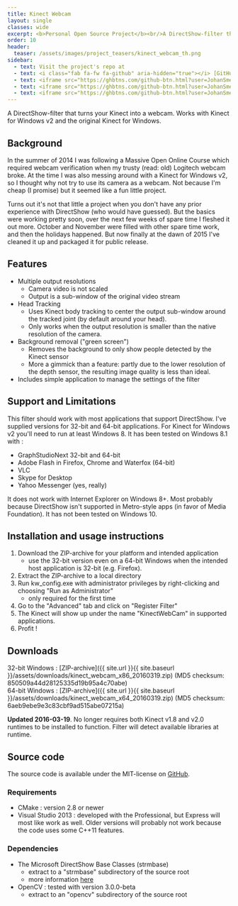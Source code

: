 ```yaml
---
title: Kinect Webcam
layout: single
classes: wide
excerpt: <b>Personal Open Source Project</b><br/>A DirectShow-filter that turns your Kinect into a webcam. Works with Kinect for Windows v2 and the original Kinect for Windows.
order: 10
header:
  teaser: /assets/images/project_teasers/kinect_webcam_th.png
sidebar:
  - text: Visit the project's repo at
  - text: <i class="fab fa-fw fa-github" aria-hidden="true"></i> [GitHub](https://github.com/JohanSmet/kinect_webcam)
  - text: <iframe src="https://ghbtns.com/github-btn.html?user=JohanSmet&repo=kinect_webcam&type=watch&count=true&v=2" frameborder="0" scrolling="0" width="170px" height="20px" style="margin:0.5em 0"></iframe>
  - text: <iframe src="https://ghbtns.com/github-btn.html?user=JohanSmet&repo=kinect_webcam&type=star&count=true" frameborder="0" scrolling="0" width="170px" height="20px" style="margin:0.5em 0"></iframe>
  - text: <iframe src="https://ghbtns.com/github-btn.html?user=JohanSmet&repo=kinect_webcam&type=fork&count=true" frameborder="0" scrolling="0" width="170px" height="20px" style="margin:0.5em 0"></iframe>
---
```

A DirectShow-filter that turns your Kinect into a webcam. Works with Kinect for Windows v2 and the original Kinect for Windows.


## Background
In the summer of 2014 I was following a Massive Open Online Course which required webcam verification when my trusty (read: old) Logitech webcam broke. At the time I was also messing around with a Kinect for Windows v2, so I thought why not try to use its camera as a webcam. Not because I'm cheap (I promise) but it seemed like a fun little project.

Turns out it's not that little a project when you don't have any prior experience with DirectShow (who would have guessed). But the basics were working pretty soon, over the next few weeks of spare time I fleshed it out more. October and November were filled with other spare time work, and then the holidays happened. But now finally at the dawn of 2015 I've cleaned it up and packaged it for public release.


## Features
- Multiple output resolutions
	- Camera video is not scaled
    - Output is a sub-window of the original video stream
- Head Tracking
	- Uses Kinect body tracking to center the output sub-window around the tracked joint (by default around your head).
    - Only works when the output resolution is smaller than the native resolution of the camera.
- Background removal ("green screen")
	- Removes the background to only show people detected by the Kinect sensor
    - More a gimmick than a feature: partly due to the lower resolution of the depth sensor, the resulting image quality is less than ideal.
- Includes simple application to manage the settings of the filter


## Support and Limitations
This filter should work with most applications that support DirectShow. I've supplied versions for 32-bit and 64-bit applications. For Kinect for Windows v2 you'll need to run at least Windows 8. It has been tested on Windows 8.1 with : 

- GraphStudioNext 32-bit and 64-bit
- Adobe Flash in Firefox, Chrome and Waterfox (64-bit)
- VLC
- Skype for Desktop
- Yahoo Messenger (yes, really)


It does not work with Internet Explorer on Windows 8+. Most probably because DirectShow isn't supported in Metro-style apps (in favor of Media Foundation). It has not been tested on Windows 10.


## Installation and usage instructions
1. Download the ZIP-archive for your platform and intended application
	- use the 32-bit version even on a 64-bit Windows when the intended host application is 32-bit (e.g. Firefox).
2. Extract the ZIP-archive to a local directory
3. Run kw_config.exe with administrator privileges by right-clicking and choosing "Run as Administrator"
	- only required for the first time
4. Go to the "Advanced" tab and click on "Register Filter"
5. The Kinect will show up under the name "KinectWebCam" in supported applications.
6. Profit !


## Downloads
32-bit Windows : [ZIP-archive]({{ site.url }}{{ site.baseurl }}/assets/downloads/kinect_webcam_x86_20160319.zip) (MD5 checksum: 850509a44d28125335d19b95a4c70abe)<br>
64-bit Windows : [ZIP-archive]({{ site.url }}{{ site.baseurl }}/assets/downloads/kinect_webcam_x64_20160319.zip) (MD5 checksum: 6aeb9ebe9e3c83cbf9ad515abe07215a)

**Updated 2016-03-19**. No longer requires both Kinect v1.8 and v2.0 runtimes to be installed to function. Filter will detect available libraries at runtime.

## Source code
The source code is available under the MIT-license on [GitHub](https://github.com/JohanSmet/kinect_webcam).

### Requirements
- CMake : version 2.8 or newer
- Visual Studio 2013 : developed with the Professional, but Express will most like work as well. Older versions will probably not work because the code uses some C++11 features.

### Dependencies
- The Microsoft DirectShow Base Classes (strmbase)
	- extract to a "strmbase" subdirectory of the source root
	- more information [here](http://msdn.microsoft.com/en-us/library/windows/desktop/dd407279%28v=vs.85%29.aspx)
- OpenCV : tested with version 3.0.0-beta
	- extract to an "opencv" subdirectory of the source root

